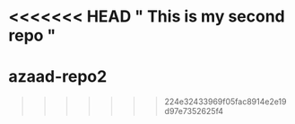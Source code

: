 <<<<<<< HEAD
" This is my second repo "
=======
# azaad-repo2
>>>>>>> 224e32433969f05fac8914e2e19d97e7352625f4
